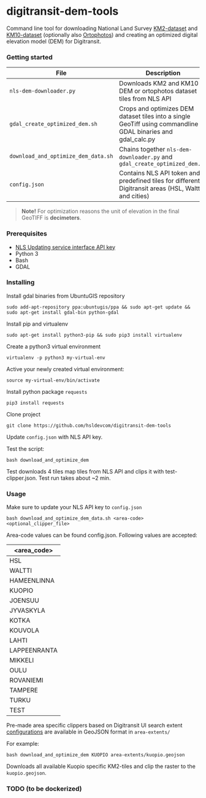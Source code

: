 # digitransit-dem-tools

Command line tool for downloading National Land Survey [KM2-dataset](https://www.maanmittauslaitos.fi/en/maps-and-spatial-data/expert-users/product-descriptions/elevation-model-2-m) and [KM10-dataset](https://www.maanmittauslaitos.fi/en/maps-and-spatial-data/expert-users/product-descriptions/elevation-model-10-m) (optionally also [Ortophotos](https://www.maanmittauslaitos.fi/en/maps-and-spatial-data/expert-users/product-descriptions/aerial-photographs)) and creating an optimized digital elevation model (DEM) for Digitransit. 

### Getting started

File | Description
--- | --- 
`nls-dem-downloader.py` | Downloads KM2 and KM10 DEM or ortophotos dataset tiles from NLS API
`gdal_create_optimized_dem.sh` |  Crops and optimizes DEM dataset tiles into a single GeoTiff using commandline GDAL binaries and gdal_calc.py 
`download_and_optimize_dem_data.sh` | Chains together `nls-dem-downloader.py` and `gdal_create_optimized_dem.sh`
`config.json` | Contains NLS API token and predefined tiles for different Digitransit areas (HSL, Waltti and cities)

> **Note!** For optimization reasons the unit of elevation in the final GeoTIFF is **decimeters**.
### Prerequisites

* [NLS Updating service interface API key](https://www.maanmittauslaitos.fi/en/e-services/open-data-file-download-service/open-data-file-updating-service-interface)
* Python 3
* Bash
* GDAL

### Installing

Install gdal binaries from UbuntuGIS repository

```
sudo add-apt-repository ppa:ubuntugis/ppa && sudo apt-get update && sudo apt-get install gdal-bin python-gdal
```

Install pip and virtualenv

```
sudo apt-get install python3-pip && sudo pip3 install virtualenv
```

Create a python3 virtual environment 

```
virtualenv -p python3 my-virtual-env
```

Active your newly created virtual environment:
```
source my-virtual-env/bin/activate
```
Install python package `requests`

```
pip3 install requests
```

Clone project

```
git clone https://github.com/hsldevcom/digitransit-dem-tools
```

Update `config.json` with NLS API key.

Test the script:

```
bash download_and_optimize_dem
```

Test downloads 4 tiles map tiles from NLS API and clips it with test-clipper.json.
Test run takes about ~2 min.

### Usage

Make sure to update your NLS API key to `config.json`

```
bash download_and_optimize_dem_data.sh <area-code> <optional_clipper_file>
```

Area-code values can be found config.json. Following values are accepted:

<area_code> |
--- |
HSL |
WALTTI | 
HAMEENLINNA |  
KUOPIO |
JOENSUU |
JYVASKYLA |
KOTKA | 
KOUVOLA |
LAHTI |
LAPPEENRANTA |
MIKKELI |
OULU |
ROVANIEMI |
TAMPERE |
TURKU |
TEST |

Pre-made area specific clippers based on Digitransit UI search extent [configurations](https://github.com/HSLdevcom/digitransit-ui/tree/master/app/configurations) are available in GeoJSON format in `area-extents/`

For example:

```
bash download_and_optimize_dem KUOPIO area-extents/kuopio.geojson
```

Downloads all available Kuopio specific KM2-tiles and clip the raster to the `kuopio.geojson`.


### TODO (to be dockerized)

